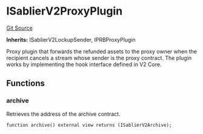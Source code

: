 # ISablierV2ProxyPlugin

[Git Source](https://github.com/sablier-labs/v2-periphery/blob/561f49f77dc855cb4c3a7a449a43613e8f71d655/docs/contracts/v2/reference/periphery/interfaces)

**Inherits:** ISablierV2LockupSender, IPRBProxyPlugin

Proxy plugin that forwards the refunded assets to the proxy owner when the recipient cancels a stream whose sender is
the proxy contract. The plugin works by implementing the hook interface defined in V2 Core.

## Functions

### archive

Retrieves the address of the archive contract.

```solidity
function archive() external view returns (ISablierV2Archive);
```
